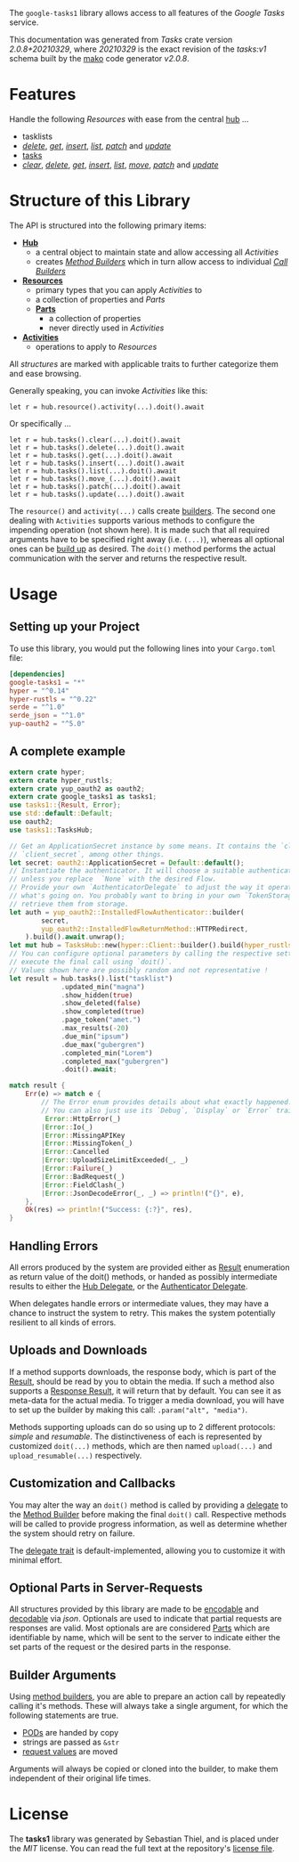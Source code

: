 <!---
DO NOT EDIT !
This file was generated automatically from 'src/mako/api/README.md.mako'
DO NOT EDIT !
-->
The `google-tasks1` library allows access to all features of the *Google Tasks* service.

This documentation was generated from *Tasks* crate version *2.0.8+20210329*, where *20210329* is the exact revision of the *tasks:v1* schema built by the [mako](http://www.makotemplates.org/) code generator *v2.0.8*.
# Features

Handle the following *Resources* with ease from the central [hub](https://docs.rs/google-tasks1/2.0.8+20210329/google_tasks1/TasksHub) ... 

* tasklists
 * [*delete*](https://docs.rs/google-tasks1/2.0.8+20210329/google_tasks1/api::TasklistDeleteCall), [*get*](https://docs.rs/google-tasks1/2.0.8+20210329/google_tasks1/api::TasklistGetCall), [*insert*](https://docs.rs/google-tasks1/2.0.8+20210329/google_tasks1/api::TasklistInsertCall), [*list*](https://docs.rs/google-tasks1/2.0.8+20210329/google_tasks1/api::TasklistListCall), [*patch*](https://docs.rs/google-tasks1/2.0.8+20210329/google_tasks1/api::TasklistPatchCall) and [*update*](https://docs.rs/google-tasks1/2.0.8+20210329/google_tasks1/api::TasklistUpdateCall)
* [tasks](https://docs.rs/google-tasks1/2.0.8+20210329/google_tasks1/api::Task)
 * [*clear*](https://docs.rs/google-tasks1/2.0.8+20210329/google_tasks1/api::TaskClearCall), [*delete*](https://docs.rs/google-tasks1/2.0.8+20210329/google_tasks1/api::TaskDeleteCall), [*get*](https://docs.rs/google-tasks1/2.0.8+20210329/google_tasks1/api::TaskGetCall), [*insert*](https://docs.rs/google-tasks1/2.0.8+20210329/google_tasks1/api::TaskInsertCall), [*list*](https://docs.rs/google-tasks1/2.0.8+20210329/google_tasks1/api::TaskListCall), [*move*](https://docs.rs/google-tasks1/2.0.8+20210329/google_tasks1/api::TaskMoveCall), [*patch*](https://docs.rs/google-tasks1/2.0.8+20210329/google_tasks1/api::TaskPatchCall) and [*update*](https://docs.rs/google-tasks1/2.0.8+20210329/google_tasks1/api::TaskUpdateCall)




# Structure of this Library

The API is structured into the following primary items:

* **[Hub](https://docs.rs/google-tasks1/2.0.8+20210329/google_tasks1/TasksHub)**
    * a central object to maintain state and allow accessing all *Activities*
    * creates [*Method Builders*](https://docs.rs/google-tasks1/2.0.8+20210329/google_tasks1/client::MethodsBuilder) which in turn
      allow access to individual [*Call Builders*](https://docs.rs/google-tasks1/2.0.8+20210329/google_tasks1/client::CallBuilder)
* **[Resources](https://docs.rs/google-tasks1/2.0.8+20210329/google_tasks1/client::Resource)**
    * primary types that you can apply *Activities* to
    * a collection of properties and *Parts*
    * **[Parts](https://docs.rs/google-tasks1/2.0.8+20210329/google_tasks1/client::Part)**
        * a collection of properties
        * never directly used in *Activities*
* **[Activities](https://docs.rs/google-tasks1/2.0.8+20210329/google_tasks1/client::CallBuilder)**
    * operations to apply to *Resources*

All *structures* are marked with applicable traits to further categorize them and ease browsing.

Generally speaking, you can invoke *Activities* like this:

```Rust,ignore
let r = hub.resource().activity(...).doit().await
```

Or specifically ...

```ignore
let r = hub.tasks().clear(...).doit().await
let r = hub.tasks().delete(...).doit().await
let r = hub.tasks().get(...).doit().await
let r = hub.tasks().insert(...).doit().await
let r = hub.tasks().list(...).doit().await
let r = hub.tasks().move_(...).doit().await
let r = hub.tasks().patch(...).doit().await
let r = hub.tasks().update(...).doit().await
```

The `resource()` and `activity(...)` calls create [builders][builder-pattern]. The second one dealing with `Activities` 
supports various methods to configure the impending operation (not shown here). It is made such that all required arguments have to be 
specified right away (i.e. `(...)`), whereas all optional ones can be [build up][builder-pattern] as desired.
The `doit()` method performs the actual communication with the server and returns the respective result.

# Usage

## Setting up your Project

To use this library, you would put the following lines into your `Cargo.toml` file:

```toml
[dependencies]
google-tasks1 = "*"
hyper = "^0.14"
hyper-rustls = "^0.22"
serde = "^1.0"
serde_json = "^1.0"
yup-oauth2 = "^5.0"
```

## A complete example

```Rust
extern crate hyper;
extern crate hyper_rustls;
extern crate yup_oauth2 as oauth2;
extern crate google_tasks1 as tasks1;
use tasks1::{Result, Error};
use std::default::Default;
use oauth2;
use tasks1::TasksHub;

// Get an ApplicationSecret instance by some means. It contains the `client_id` and 
// `client_secret`, among other things.
let secret: oauth2::ApplicationSecret = Default::default();
// Instantiate the authenticator. It will choose a suitable authentication flow for you, 
// unless you replace  `None` with the desired Flow.
// Provide your own `AuthenticatorDelegate` to adjust the way it operates and get feedback about 
// what's going on. You probably want to bring in your own `TokenStorage` to persist tokens and
// retrieve them from storage.
let auth = yup_oauth2::InstalledFlowAuthenticator::builder(
        secret,
        yup_oauth2::InstalledFlowReturnMethod::HTTPRedirect,
    ).build().await.unwrap();
let mut hub = TasksHub::new(hyper::Client::builder().build(hyper_rustls::HttpsConnector::with_native_roots()), auth);
// You can configure optional parameters by calling the respective setters at will, and
// execute the final call using `doit()`.
// Values shown here are possibly random and not representative !
let result = hub.tasks().list("tasklist")
             .updated_min("magna")
             .show_hidden(true)
             .show_deleted(false)
             .show_completed(true)
             .page_token("amet.")
             .max_results(-20)
             .due_min("ipsum")
             .due_max("gubergren")
             .completed_min("Lorem")
             .completed_max("gubergren")
             .doit().await;

match result {
    Err(e) => match e {
        // The Error enum provides details about what exactly happened.
        // You can also just use its `Debug`, `Display` or `Error` traits
         Error::HttpError(_)
        |Error::Io(_)
        |Error::MissingAPIKey
        |Error::MissingToken(_)
        |Error::Cancelled
        |Error::UploadSizeLimitExceeded(_, _)
        |Error::Failure(_)
        |Error::BadRequest(_)
        |Error::FieldClash(_)
        |Error::JsonDecodeError(_, _) => println!("{}", e),
    },
    Ok(res) => println!("Success: {:?}", res),
}

```
## Handling Errors

All errors produced by the system are provided either as [Result](https://docs.rs/google-tasks1/2.0.8+20210329/google_tasks1/client::Result) enumeration as return value of
the doit() methods, or handed as possibly intermediate results to either the 
[Hub Delegate](https://docs.rs/google-tasks1/2.0.8+20210329/google_tasks1/client::Delegate), or the [Authenticator Delegate](https://docs.rs/yup-oauth2/*/yup_oauth2/trait.AuthenticatorDelegate.html).

When delegates handle errors or intermediate values, they may have a chance to instruct the system to retry. This 
makes the system potentially resilient to all kinds of errors.

## Uploads and Downloads
If a method supports downloads, the response body, which is part of the [Result](https://docs.rs/google-tasks1/2.0.8+20210329/google_tasks1/client::Result), should be
read by you to obtain the media.
If such a method also supports a [Response Result](https://docs.rs/google-tasks1/2.0.8+20210329/google_tasks1/client::ResponseResult), it will return that by default.
You can see it as meta-data for the actual media. To trigger a media download, you will have to set up the builder by making
this call: `.param("alt", "media")`.

Methods supporting uploads can do so using up to 2 different protocols: 
*simple* and *resumable*. The distinctiveness of each is represented by customized 
`doit(...)` methods, which are then named `upload(...)` and `upload_resumable(...)` respectively.

## Customization and Callbacks

You may alter the way an `doit()` method is called by providing a [delegate](https://docs.rs/google-tasks1/2.0.8+20210329/google_tasks1/client::Delegate) to the 
[Method Builder](https://docs.rs/google-tasks1/2.0.8+20210329/google_tasks1/client::CallBuilder) before making the final `doit()` call. 
Respective methods will be called to provide progress information, as well as determine whether the system should 
retry on failure.

The [delegate trait](https://docs.rs/google-tasks1/2.0.8+20210329/google_tasks1/client::Delegate) is default-implemented, allowing you to customize it with minimal effort.

## Optional Parts in Server-Requests

All structures provided by this library are made to be [encodable](https://docs.rs/google-tasks1/2.0.8+20210329/google_tasks1/client::RequestValue) and 
[decodable](https://docs.rs/google-tasks1/2.0.8+20210329/google_tasks1/client::ResponseResult) via *json*. Optionals are used to indicate that partial requests are responses 
are valid.
Most optionals are are considered [Parts](https://docs.rs/google-tasks1/2.0.8+20210329/google_tasks1/client::Part) which are identifiable by name, which will be sent to 
the server to indicate either the set parts of the request or the desired parts in the response.

## Builder Arguments

Using [method builders](https://docs.rs/google-tasks1/2.0.8+20210329/google_tasks1/client::CallBuilder), you are able to prepare an action call by repeatedly calling it's methods.
These will always take a single argument, for which the following statements are true.

* [PODs][wiki-pod] are handed by copy
* strings are passed as `&str`
* [request values](https://docs.rs/google-tasks1/2.0.8+20210329/google_tasks1/client::RequestValue) are moved

Arguments will always be copied or cloned into the builder, to make them independent of their original life times.

[wiki-pod]: http://en.wikipedia.org/wiki/Plain_old_data_structure
[builder-pattern]: http://en.wikipedia.org/wiki/Builder_pattern
[google-go-api]: https://github.com/google/google-api-go-client

# License
The **tasks1** library was generated by Sebastian Thiel, and is placed 
under the *MIT* license.
You can read the full text at the repository's [license file][repo-license].

[repo-license]: https://github.com/Byron/google-apis-rsblob/main/LICENSE.md
